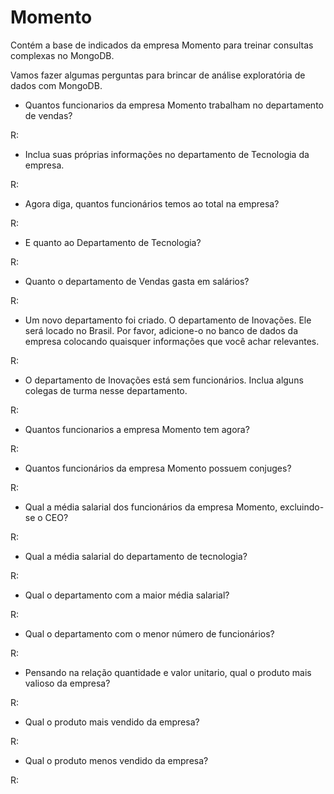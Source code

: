 # Momento 

Contém a base de indicados da empresa Momento para treinar consultas complexas no MongoDB.

Vamos fazer algumas perguntas para brincar de análise exploratória de dados com MongoDB.

* Quantos funcionarios da empresa Momento trabalham no departamento de vendas?

R: 

* Inclua suas próprias informações no departamento de Tecnologia da empresa.

R:

* Agora diga, quantos funcionários temos ao total na empresa?

R:

* E quanto ao Departamento de Tecnologia?

R:

* Quanto o departamento de Vendas gasta em salários?

R:

* Um novo departamento foi criado. O departamento de Inovações. 
Ele será locado no Brasil. Por favor, adicione-o no banco de dados da empresa colocando quaisquer informações que você achar relevantes.

R:

* O departamento de Inovações está sem funcionários. Inclua alguns colegas de turma nesse departamento.  

R:

* Quantos funcionarios a empresa Momento tem agora?

R:

* Quantos funcionários da empresa Momento possuem conjuges?

R:

* Qual a média salarial dos funcionários da empresa Momento, excluindo-se o CEO?

R:

* Qual a média salarial do departamento de tecnologia? 

R:

* Qual o departamento com a maior média salarial?

R:

* Qual o departamento com o menor número de funcionários?

R:

* Pensando na relação quantidade e valor unitario, qual o produto mais valioso da empresa?

R:

* Qual o produto mais vendido da empresa?

R:

* Qual o produto menos vendido da empresa?

R:
